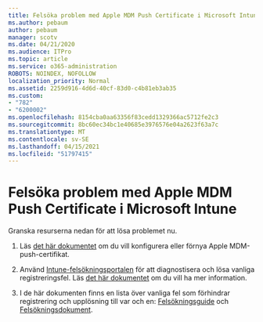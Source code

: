 ```yaml
---
title: Felsöka problem med Apple MDM Push Certificate i Microsoft Intune
ms.author: pebaum
author: pebaum
manager: scotv
ms.date: 04/21/2020
ms.audience: ITPro
ms.topic: article
ms.service: o365-administration
ROBOTS: NOINDEX, NOFOLLOW
localization_priority: Normal
ms.assetid: 2259d916-4d6d-40cf-83d0-c4b81eb3ab35
ms.custom:
- "782"
- "6200002"
ms.openlocfilehash: 8154cba0aa63356f83cedd1329366ac5712fe2c3
ms.sourcegitcommit: 8bc60ec34bc1e40685e3976576e04a2623f63a7c
ms.translationtype: MT
ms.contentlocale: sv-SE
ms.lasthandoff: 04/15/2021
ms.locfileid: "51797415"
---
```

# <a name="troubleshoot-issues-with-apple-mdm-push-certificate-in-microsoft-intune"></a>Felsöka problem med Apple MDM Push Certificate i Microsoft Intune

Granska resurserna nedan för att lösa problemet nu.
  
1. Läs [det här dokumentet](https://docs.microsoft.com/intune/apple-mdm-push-certificate-get) om du vill konfigurera eller förnya Apple MDM-push-certifikat.

2. Använd [Intune-felsökningsportalen](https://devicemanagement.microsoft.com/#blade/Microsoft_Intune_DeviceSettings/TroubleshootBlade) för att diagnostisera och lösa vanliga registreringsfel. Läs [det här dokumentet](https://docs.microsoft.com/intune/help-desk-operators) om du vill ha mer information.

3. I de här dokumenten finns en lista över vanliga fel som förhindrar registrering och upplösning till var och en: [Felsökningsguide](https://support.microsoft.com/help/4039809/troubleshooting-ios-device-enrollment-in-intune) och [Felsökningsdokument](https://docs.microsoft.com/troubleshoot/mem/intune/troubleshoot-device-enrollment-in-intune).
